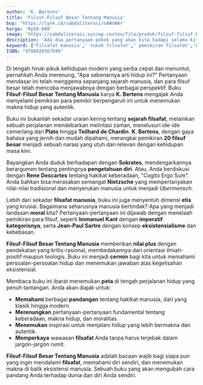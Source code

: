```yaml
---
author: 'K. Bartens'
title: 'Filsuf-Filsuf Besar Tentang Manusia'
buy: 'https://lynk.id/sabdaliterasi/oAWnNAr'
harga: 'Rp50.000'
image: 'https://sabdaliterasi.xyz/wp-conten/file/produk/filsuf-filsuf-besar-tentang-manusia.svg'
description: 'Ada dua pertanyaan pokok yang akan kita hadapi selama kita membaca serangkaian pemikiran filsuf-filsuf besar tentang manusia ini.'
keyword: ['Filsafat manusia',' tokoh filsafat',' pemikiran filsafat','Pengantar filsafat ']
ISBN: "9786020367699"
---
```


<p>Di tengah hiruk-pikuk kehidupan modern yang serba cepat dan menuntut, pernahkah Anda merenung, "Apa sebenarnya arti hidup ini?" Pertanyaan mendasar ini telah menggema sepanjang sejarah manusia, dan para filsuf besar telah mencoba menjawabnya dengan berbagai perspektif. Buku <strong>Filsuf-Filsuf Besar Tentang Manusia</strong> karya <strong>K. Bertens</strong> mengajak Anda menyelami pemikiran para pemikir berpengaruh ini untuk menemukan makna hidup yang autentik.</p><p>Buku ini bukanlah sekadar uraian kering tentang <strong>sejarah filsafat</strong>, melainkan sebuah perjalanan mendebarkan melintasi zaman, menelusuri ide-ide cemerlang dari <strong>Plato</strong> hingga <strong>Teilhard de Chardin</strong>. <strong>K. Bertens</strong>, dengan gaya bahasa yang jernih dan mudah dipahami, merangkai pemikiran <strong>20 filsuf besar</strong> menjadi sebuah narasi yang utuh dan relevan dengan kehidupan masa kini.</p><p>Bayangkan Anda duduk berhadapan dengan <strong>Sokrates</strong>, mendengarkannya berargumen tentang pentingnya <strong>pengetahuan diri</strong>. Atau, Anda berdiskusi dengan <strong>Rene Descartes</strong> tentang hakikat keberadaan, "Cogito Ergo Sum". Anda bahkan bisa merasakan semangat <strong>Nietzsche</strong> yang mempertanyakan nilai-nilai tradisional dan menyerukan manusia untuk menjadi <em>Ubermensch</em>.</p><p>Lebih dari sekadar <strong>filsafat manusia</strong>, buku ini juga menyentuh dimensi <strong>etis</strong> yang krusial. Bagaimana seharusnya manusia bertindak? Apa yang menjadi landasan <strong>moral</strong> kita? Pertanyaan-pertanyaan ini dijawab dengan menelaah pemikiran para filsuf, seperti <strong>Immanuel Kant</strong> dengan <strong>imperatif kategorisnya</strong>, serta <strong>Jean-Paul Sartre</strong> dengan konsep <strong>eksistensialisme</strong> dan kebebasan.</p><p><strong>Filsuf-Filsuf Besar Tentang Manusia</strong> memberikan <strong>nilai plus</strong> dengan pendekatan yang kritis-rasional, membedakannya dari orientasi ilmiah-positif maupun teologis. Buku ini menjadi <strong>cermin</strong> bagi kita untuk memahami persoalan-persoalan hidup dan menemukan jawaban atas kegelisahan eksistensial.</p><p>Membaca buku ini ibarat menemukan <strong>peta</strong> di tengah perjalanan hidup yang penuh tantangan. Anda akan diajak untuk:</p><ul><li><strong>Memahami</strong> berbagai <strong>pandangan</strong> tentang hakikat manusia, dari yang klasik hingga modern.</li><li><strong>Merenungkan</strong> pertanyaan-pertanyaan fundamental tentang keberadaan, makna hidup, dan moralitas.</li><li><strong>Menemukan</strong> inspirasi untuk menjalani hidup yang lebih bermakna dan autentik.</li><li><strong>Memperkaya</strong> wawasan <strong>filsafat</strong> Anda tanpa harus terjebak dalam jargon-jargon rumit.</li></ul><p><strong>Filsuf-Filsuf Besar Tentang Manusia</strong> adalah bacaan wajib bagi siapa pun yang ingin mendalami <strong>filsafat</strong>, memahami diri sendiri, dan menemukan makna di balik eksistensi manusia. Sebuah buku yang akan mengubah cara pandang Anda terhadap dunia dan diri Anda sendiri.</p>
